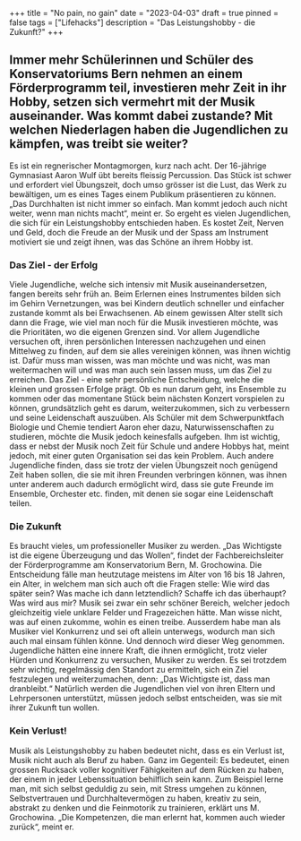 +++
title = "No pain, no gain"
date = "2023-04-03"
draft = true
pinned = false
tags = ["Lifehacks"]
description = "Das Leistungshobby - die Zukunft?"
+++
## Immer mehr Schülerinnen und Schüler des Konservatoriums Bern nehmen an einem Förderprogramm teil, investieren mehr Zeit in ihr Hobby, setzen sich vermehrt mit der Musik auseinander. Was kommt dabei zustande? Mit welchen Niederlagen haben die Jugendlichen zu kämpfen, was treibt sie weiter?

Es ist ein regnerischer Montagmorgen, kurz nach acht. Der 16-jährige Gymnasiast Aaron Wulf übt bereits fleissig Percussion. Das Stück ist schwer und erfordert viel Übungszeit, doch umso grösser ist die Lust, das Werk zu bewältigen, um es eines Tages einem Publikum präsentieren zu können. „Das Durchhalten ist nicht immer so einfach. Man kommt jedoch auch nicht weiter, wenn man nichts macht“, meint er. So ergeht es vielen Jugendlichen, die sich für ein Leistungshobby entschieden haben. Es kostet Zeit, Nerven und Geld, doch die Freude an der Musik und der Spass am Instrument motiviert sie und zeigt ihnen, was das Schöne an ihrem Hobby ist. 

### Das Ziel - der Erfolg


Viele Jugendliche, welche sich intensiv mit Musik auseinandersetzen, fangen bereits sehr früh an. Beim Erlernen eines Instrumentes bilden sich im Gehirn Vernetzungen, was bei Kindern deutlich schneller und einfacher zustande kommt als bei Erwachsenen. Ab einem gewissen Alter stellt sich dann die Frage, wie viel man noch für die Musik investieren möchte, was die Prioritäten, wo die eigenen Grenzen sind. Vor allem Jugendliche versuchen oft, ihren persönlichen Interessen nachzugehen und einen Mittelweg zu finden, auf dem sie alles vereinigen können, was ihnen wichtig ist. Dafür muss man wissen, was man möchte und was nicht, was man weitermachen will und was man auch sein lassen muss, um das Ziel zu erreichen. Das Ziel - eine sehr persönliche Entscheidung, welche die kleinen und grossen Erfolge prägt. Ob es nun darum geht, ins Ensemble zu kommen oder das momentane Stück beim nächsten Konzert vorspielen zu können, grundsätzlich geht es darum, weiterzukommen, sich zu verbessern und seine Leidenschaft auszuüben. 
Als Schüler mit dem Schwerpunktfach Biologie und Chemie tendiert Aaron eher dazu, Naturwissenschaften zu studieren, möchte die Musik jedoch keinesfalls aufgeben. Ihm ist wichtig, dass er nebst der Musik noch Zeit für Schule und andere Hobbys hat, meint jedoch, mit einer guten Organisation sei das kein Problem. Auch andere Jugendliche finden, dass sie trotz der vielen Übungszeit noch genügend Zeit haben sollen, die sie mit ihren Freunden verbringen können, was ihnen unter anderem auch dadurch ermöglicht wird, dass sie gute Freunde im Ensemble, Orchester etc. finden, mit denen sie sogar eine Leidenschaft teilen. 

### Die Zukunft


Es braucht vieles, um professioneller Musiker zu werden. „Das Wichtigste ist die eigene Überzeugung und das Wollen“, findet der Fachbereichsleiter der Förderprogramme am Konservatorium Bern, M. Grochowina. Die Entscheidung fälle man heutzutage meistens im Alter von 16 bis 18 Jahren, ein Alter, in welchem man sich auch oft die Fragen stelle: Wie wird das später sein? Was mache ich dann letztendlich? Schaffe ich das überhaupt? Was wird aus mir? Musik sei zwar ein sehr schöner Bereich, welcher jedoch gleichzeitig viele unklare Felder und Fragezeichen hätte. Man wisse nicht, was auf einen zukomme, wohin es einen treibe. Ausserdem habe man als Musiker viel Konkurrenz und sei oft allein unterwegs, wodurch man sich auch mal einsam fühlen könne. 
Und dennoch wird dieser Weg genommen. Jugendliche hätten eine innere Kraft, die ihnen ermöglicht, trotz vieler Hürden und Konkurrenz zu versuchen, Musiker zu werden. Es sei trotzdem sehr wichtig, regelmässig den Standort zu ermitteln, sich ein Ziel festzulegen und weiterzumachen, denn: „Das Wichtigste ist, dass man dranbleibt.“ Natürlich werden die Jugendlichen viel von ihren Eltern und Lehrpersonen unterstützt, müssen jedoch selbst entscheiden, was sie mit ihrer Zukunft tun wollen.

### Kein Verlust!


Musik als Leistungshobby zu haben bedeutet nicht, dass es ein Verlust ist, Musik nicht auch als Beruf zu haben. Ganz im Gegenteil: Es bedeutet, einen grossen Rucksack voller kognitiver Fähigkeiten auf dem Rücken zu haben, der einem in jeder Lebenssituation behilflich sein kann. Zum Beispiel lerne man, mit sich selbst geduldig zu sein, mit Stress umgehen zu können, Selbstvertrauen und Durchhaltevermögen zu haben, kreativ zu sein, abstrakt zu denken und die Feinmotorik zu trainieren, erklärt uns M. Grochowina. „Die Kompetenzen, die man erlernt hat, kommen auch wieder zurück“, meint er.